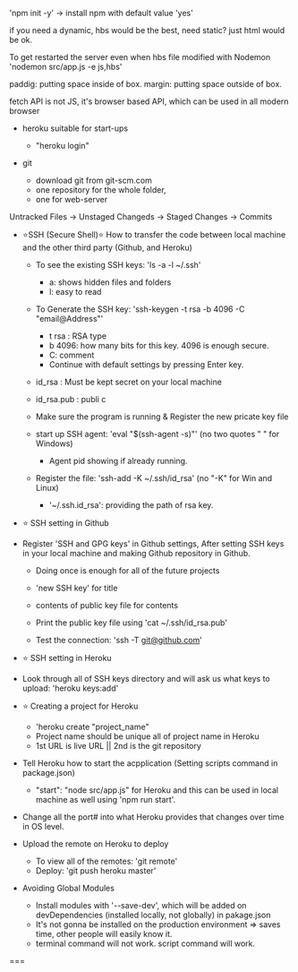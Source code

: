 'npm init -y' -> install npm with default value 'yes'

if you need a dynamic, hbs would be the best, need static? just html would be ok.

To get restarted the server even when hbs file modified with Nodemon
'nodemon src/app.js -e js,hbs'

paddig: putting space inside of box.
margin: putting space outside of box.

fetch API is not JS, it's browser based API, which can be used in all modern browser

- heroku suitable for start-ups

  - "heroku login"

- git
  - download git from git-scm.com
  - one repository for the whole folder,
  - one for web-server

Untracked Files -> Unstaged Changeds -> Staged Changes -> Commits

- ⭐️SSH (Secure Shell)⭐️
  How to transfer the code between local machine and the other third party (Github, and Heroku)

  - To see the existing SSH keys: 'ls -a -l ~/.ssh'

    - a: shows hidden files and folders
    - l: easy to read

  - To Generate the SSH key: 'ssh-keygen -t rsa -b 4096 -C "email@Address"'

    - t rsa : RSA type
    - b 4096: how many bits for this key. 4096 is enough secure.
    - C: comment
    - Continue with default settings by pressing Enter key.

  - id_rsa : Must be kept secret on your local machine
  - id_rsa.pub : publi c

  - Make sure the program is running & Register the new pricate key file
  - start up SSH agent: 'eval "\$(ssh-agent -s)"' (no two quotes " " for Windows)
    - Agent pid showing if already running.
  - Register the file: 'ssh-add -K ~/.ssh/id_rsa' (no "-K" for Win and Linux)
    - '~/.ssh.id_rsa': providing the path of rsa key.

- ⭐️ SSH setting in Github
- Register 'SSH and GPG keys' in Github settings, After setting SSH keys in your local machine and making Github repository in Github.

  - Doing once is enough for all of the future projects
  - 'new SSH key' for title
  - contents of public key file for contents
  - Print the public key file using 'cat ~/.ssh/id_rsa.pub'

  - Test the connection: 'ssh -T git@github.com'

- ⭐️ SSH setting in Heroku
- Look through all of SSH keys directory and will ask us what keys to upload: 'heroku keys:add'

- ⭐️ Creating a project for Heroku

  - 'heroku create "project_name"
  - Project name should be unique all of project name in Heroku
  - 1st URL is live URL || 2nd is the git repository

- Tell Heroku how to start the acpplication (Setting scripts command in package.json)

  - "start": "node src/app.js" for Heroku and this can be used in local machine as well using 'npm run start'.

- Change all the port# into what Heroku provides that changes over time in OS level.

- Upload the remote on Heroku to deploy

  - To view all of the remotes: 'git remote'
  - Deploy: 'git push heroku master'

- Avoiding Global Modules
  - Install modules with '--save-dev', which will be added on devDependencies (installed locally, not globally) in pakage.json
  - It's not gonna be installed on the production environment => saves time, other people will easily know it.
  - terminal command will not work. script command will work.

===
